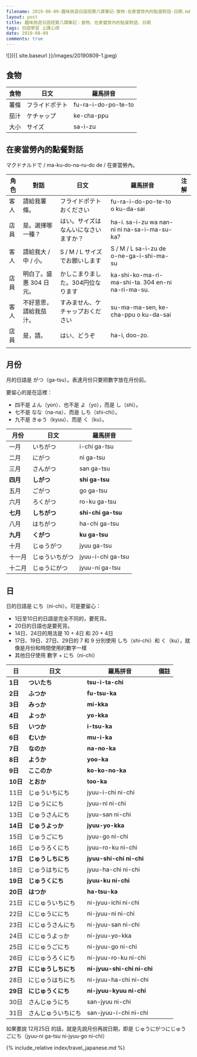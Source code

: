 ```yaml
---
filename: 2019-08-09-趣味旅遊日語班第八課筆記-食物-在麥當勞內的點餐對話-日期.md
layout: post
title: 趣味旅遊日語班第八課筆記：食物、在麥當勞內的點餐對話、日期
tags: 日語學習 上課心得
date: 2019-08-09
comments: true
---
```


![]({{ site.baseurl }}/images/20190809-1.jpeg)  

## 食物

|食物|日文|羅馬拼音|
| --- | --- | --- |
|薯條|フライドポテト|fu-ra-i-do-po-te-to|
|茄汁|ケチャップ|ke-cha-ppu|
|大小|サイズ|sa-i-zu|

## 在麥當勞內的點餐對話

マクドナルドで / ma-ku-do-na-ru-do de / 在麥當勞內。

|角色|對話|日文|羅馬拼音|注解|
| --- | --- | --- | --- | --- |
|客人|請給我薯條。 |フライドポテトおください|fu-ra-i-do-po-te-to o ku-da-sai||
|店員|是。選擇哪一種？|はい。サイズはなんいになさいますか？|ha-i. sa-i-zu wa nan-ni ni na-sa-i-ma-su-ka?||
|客人|請給我大 / 中 / 小。 |S / M / L サイズでお願いします|S / M / L sa-i-zu de o-ne-ga-i-shi-ma-su||
|店員|明白了。盛惠 304 日元。 |かしこまりました。304円位なります|ka-shi-ko-ma-ri-ma-shi-ta. 304 en-ni na-ri-ma-su.||
|客人|不好意思，請給我茄汁。 |すみません、ケチャップおください|su-ma-ma-sen, ke-cha-ppu o ku-da-sai||
|店員|是，請。|はい、どうぞ|ha-i, doo-zo.||
||||||

## 月份

月的日語是 がつ（ga-tsu）。表達月份只要把數字放在月份前。

要留心的是在這裡：
* 四不是 よん（yon）、也不是 よ（yo），而是 し（shi）。
* 七不是 なな（na-na）、而是 しち（shi-chi）。
* 九不是 きゅう（kyuu）、而是 く（ku）。

|月份|日文|羅馬拼音|
| --- | --- | --- |
|一月|いちがつ|i-chi ga-tsu|
|二月|にがつ|ni ga-tsu|
|三月|さんがつ|san ga-tsu|
|**四月**|**しがつ**|**shi ga-tsu**|
|五月|ごがつ|go ga-tsu|
|六月|ろくがつ|ro-ku ga-tsu|
|**七月**|**しちがつ**|**shi-chi ga-tsu**|
|八月|はちがつ|ha-chi ga-tsu|
|**九月**|**くがつ**|**ku ga-tsu**|
|十月|じゅうがつ|jyuu ga-tsu|
|十一月|じゅういちがつ|jyuu-i-chi ga-tsu|
|十二月|じゅうにがつ|jyuu-ni ga-tsu|

## 日

日的日語是 にち（ni-chi）。可是要留心：
* 1日至10日的日語是完全不同的，要死背。
* 20日的日語也是要死背。
* 14日、24日的用法是 10 + 4日 和 20 + 4日
* 17日、19日、27日、29日的 7 和 9 分別使用 しち（shi-chi）和 く（ku），就像是月份和時間使用的數字一樣
* 其他日仔使用 數字 + にち（ni-chi）

|日|日文|羅馬拼音|備註|
| --- | --- | --- | --- |
|**1日**|**ついたち**|**tsu-i-ta-chi**||
|**2日**|**ふつか**|**fu-tsu-ka**||
|**3日**|**みっか**|**mi-kka**||
|**4日**|**よっか**|**yo-kka**||
|**5日**|**いつか**|**i-tsu-ka**||
|**6日**|**むいか**|**mu-i-ka**||
|**7日**|**なのか**|**na-no-ka**||
|**8日**|**ようか**|**yoo-ka**||
|**9日**|**ここのか**|**ko-ko-no-ka**||
|**10日**|**とおか**|**too-ka**||
|11日|じゅういちにち|jyuu-i-chi ni-chi||
|12日|じゅうににち|jyuu-ni ni-chi||
|13日|じゅうさんにち|jyuu-san ni-chi||
|**14日**|**じゅうよっか**|**jyuu-yo-kka**||
|15日|じゅうごにち|jyuu-go ni-chi||
|16日|じゅうろくにち|jyuu-ro-ku ni-chi||
|**17日**|**じゅうしちにち**|**jyuu-shi-chi ni-chi**||
|18日|じゅうはちにち|jyuu-ha-chi ni-chi||
|**19日**|**じゅうくにち**|**jyuu-ku ni-chi**||
|**20日**|**はつか**|**ha-tsu-ka**||
|21日|にじゅういちにち|ni-jyuu-ichi ni-chi||
|22日|にじゅうににち|ni-jyuu-ni ni-chi||
|23日|にじゅうさんにち|ni-jyuu-san ni-chi||
|24日|にじゅうよっか|ni-jyuu-yo-kka||
|25日|にじゅうごにち|ni-jyuu-go ni-chi||
|26日|にじゅうろくにち|ni-jyuu-ro-ku ni-chi ||
|**27日**|**にじゅうしちにち**|**ni-jyuu-shi-chi ni-chi**||
|28日|にじゅうはちにち|ni-jyuu-ha-chi ni-chi||
|**29日**|**にじゅうくにち**|**ni-jyuu-kyuu ni-chi**||
|30日|さんじゅうにち|san-jyuu ni-chi||
|31日|さんじゅういちにち|san-jyuu-i-chi ni-chi||

如果要說 12月25日 的話，就是先說月份再說日期，即是 じゅうにがつにじゅうごにち（jyuu-ni ga-tsu ni-jyuu-go ni-chi）
  
{% include_relative index/travel_japanese.md %}